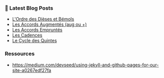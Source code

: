 
### 📕 Latest Blog Posts

<!-- BLOG-POST-LIST:START -->
- [L'Ordre des Dièses et Bémols](https://atouchard.github.io/atouchard/theorie/order-sharp-flat/)
- [Les Accords Augmentés (aug ou +)](https://atouchard.github.io/atouchard/theorie/augmented-chords/)
- [Les Accords Empruntés](https://atouchard.github.io/atouchard/theorie/borrowed-chords/)
- [Les Cadences](https://atouchard.github.io/atouchard/theorie/cadences/)
- [Le Cycle des Quintes](https://atouchard.github.io/atouchard/theorie/cycle-of-fifth/)
<!-- BLOG-POST-LIST:END -->

### Ressources

- https://medium.com/devseed/using-jekyll-and-github-pages-for-our-site-a0267edf27fa
